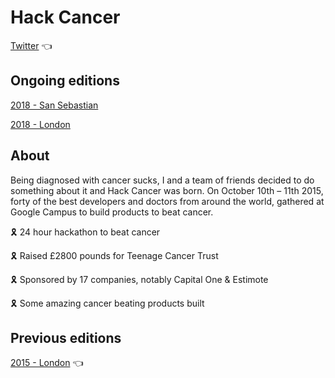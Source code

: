 # Hack Cancer

[Twitter](https://twitter.com/hack_cancer) 👈

## Ongoing editions

[2018 - San Sebastian](https://github.com/HackCancer/hackcancer/tree/master/2018)

[2018 - London](http://www.healthhackathons.xyz/)

## About

Being diagnosed with cancer sucks, I and a team of friends decided to do something about it and Hack Cancer was born. On October 10th – 11th 2015, forty of the best developers and doctors from around the world, gathered at Google Campus to build products to beat cancer.

🎗️ 24 hour hackathon to beat cancer

🎗️ Raised £2800 pounds for Teenage Cancer Trust

🎗️ Sponsored by 17 companies, notably Capital One & Estimote

🎗️ Some amazing cancer beating products built

## Previous editions

[2015 - London](https://raynesio.github.io/hackcancer/) 👈

